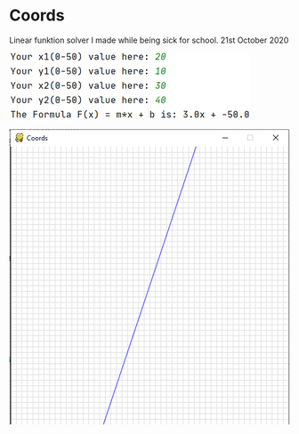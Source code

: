 # Coords
 Linear funktion solver I made while being sick for school. 21st October 2020



![console in and output](coordsPic1.png)



![grapics](coordsPic2.png)
